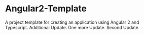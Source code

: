 # Angular2-Template
A project template for creating an application using Angular 2 and Typescript.
Additional Update.
One more Update.
Second Update.
